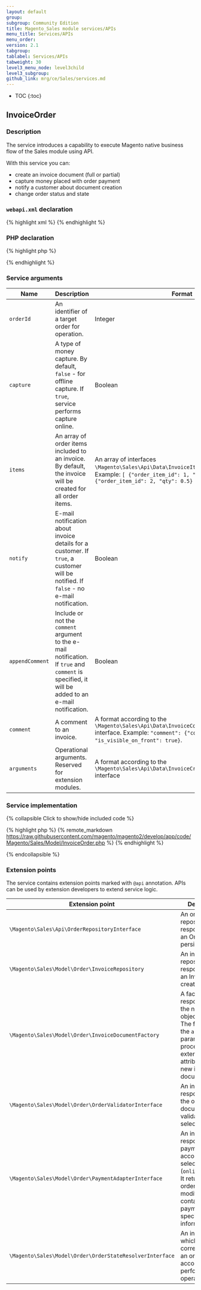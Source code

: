 ```yaml
---
layout: default
group:
subgroup: Community Edition
title: Magento_Sales module services/APIs
menu_title: Services/APIs
menu_order:
version: 2.1
tabgroup:
tablabel: Services/APIs
tabweight: 30
level3_menu_node: level3child
level3_subgroup: 
github_link: mrg/ce/Sales/services.md
---
```


* TOC
{:toc}

## InvoiceOrder

### Description

The service introduces a capability to execute Magento native business flow of the Sales module using API.

With this service you can:

- create an invoice document (full or partial)
- capture money placed with order payment
- notify a customer about document creation
- change order status and state

### `webapi.xml` declaration

{% highlight xml %}
<route url="/V1/order/:orderId/invoice" method="POST">
    <service class="Magento\Sales\Api\InvoiceOrderInterface" method="execute"/>
    <resources>
        <resource ref="Magento_Sales::sales" />
    </resources>
</route>
{% endhighlight %}

### PHP declaration

{% highlight php %}

<?php

/**
 * @param int $orderId
 * @param bool|false $capture
 * @param \Magento\Sales\Api\Data\InvoiceItemCreationInterface[] $items
 * @param bool|false $notify
 * @param bool|false $appendComment
 * @param Data\InvoiceCommentCreationInterface|null $comment
 * @param Data\InvoiceCreationArgumentsInterface|null $arguments
 * @return int
 */
public function execute(
    $orderId,
    $capture = false,
    array $items = [],
    $notify = false,
    $appendComment = false,
    \Magento\Sales\Api\Data\InvoiceCommentCreationInterface $comment = null,
    \Magento\Sales\Api\Data\InvoiceCreationArgumentsInterface $arguments = null
);

?>

{% endhighlight %}

### Service arguments

|Name | Description | Format | Required/Optional
|---|---|---|---
|`orderId`|	An identifier of a target order for operation. |	Integer |	Required
|`capture`| A type of money capture. By default, `false` - for offline capture. If `true`, service performs capture online.  | Boolean | Optional. **IMPORTANT: If you want to capture money in Magento, set `true`.**
|`items`|	An array of order items included to an invoice. By default, the invoice will be created for all order items. | An array of interfaces `\Magento\Sales\Api\Data\InvoiceItemCreationInterface`. Example: `[ {"order_item_id": 1, "qty": 2}, {"order_item_id": 2, "qty": 0.5} ]` |	Optional. This argument is required, when invoice must contain particular order items, not all of them.
|`notify`| E-mail notification about invoice details for a customer. If `true`, a customer will be notified. If `false` - no e-mail notification. | Boolean|	Optional
|`appendComment`|	Include or not the `comment` argument to the e-mail notification. If `true` and `comment` is specified, it will be added to an e-mail notification.|	Boolean|	Optional
|`comment`|	A comment to an invoice.|	A format according to the `\Magento\Sales\Api\Data\InvoiceCommentCreationInterface` interface. Example: `"comment": {"comment": "test_invoice", "is_visible_on_front": true}`.|	Optional
|`arguments`|	Operational arguments. Reserved for extension modules.|	A format according to the `\Magento\Sales\Api\Data\InvoiceCreationArgumentsInterface` interface |	Optional

### Service implementation

{% collapsible Click to show/hide included code %}

{% highlight php %}
{% remote_markdown https://raw.githubusercontent.com/magento/magento2/develop/app/code/Magento/Sales/Model/InvoiceOrder.php %}
{% endhighlight %}

{% endcollapsible %}

### Extension points

The service contains extension points marked with `@api` annotation. APIs can be used by extension developers to extend service logic.

|Extension point | Description |
|---|---
|`\Magento\Sales\Api\OrderRepositoryInterface`| An order repository responsible for an Order entity persistence.|
|`\Magento\Sales\Model\Order\InvoiceRepository`| An invoice repository responsible for an Invoice creation.|
|`\Magento\Sales\Model\Order\InvoiceDocumentFactory`|	A factory responsible for the new invoice object creation. The factory uses the `arguments` parameter to process extension attributes of a new invoice document.|
|`\Magento\Sales\Model\Order\OrderValidatorInterface`| An interface responsible for the order document validation with selected rules.|
|`\Magento\Sales\Model\Order\PaymentAdapterInterface`| An interface responsible for a payment according to a selected option (`online`/`offline`). It returns an order with modified state containing payment specific information.|
|`\Magento\Sales\Model\Order\OrderStateResolverInterface`| An interface which provides a correct state of an order according to performed operation.|
